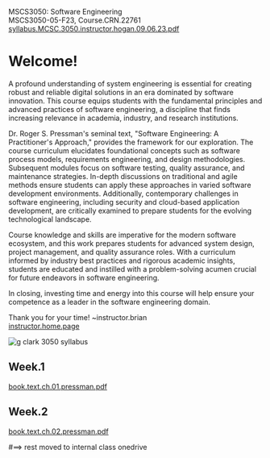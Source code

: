 MSCS3050: Software Engineering  
MSCS3050-05-F23, Course.CRN.22761  
[syllabus.MCSC.3050.instructor.hogan.09.06.23.pdf](https://github.com/bbe2/instructor.brian/files/12571387/syllabus.MCSC.3050.instructor.hogan.09.06.23.pdf)  

# Welcome!  

A profound understanding of system engineering is essential for creating robust and reliable digital solutions in an era dominated by software innovation. This course equips students with the fundamental principles and advanced practices of software engineering, a discipline that finds increasing relevance in academia, industry, and research institutions.  

Dr. Roger S. Pressman's seminal text, "Software Engineering: A Practitioner's Approach," provides the framework for our exploration. The course curriculum elucidates foundational concepts such as software process models, requirements engineering, and design methodologies. Subsequent modules focus on software testing, quality assurance, and maintenance strategies. In-depth discussions on traditional and agile methods ensure students can apply these approaches in varied software development environments. Additionally, contemporary challenges in software engineering, including security and cloud-based application development, are critically examined to prepare students for the evolving technological landscape.  

Course knowledge and skills are imperative for the modern software ecosystem, and this work prepares students for advanced system design, project management, and quality assurance roles. With a curriculum informed by industry best practices and rigorous academic insights, students are educated and instilled with a problem-solving acumen crucial for future endeavors in software engineering. 
 
In closing, investing time and energy into this course will help ensure your competence as a leader in the software engineering domain.  

Thank you for your time!  ~instructor.brian  
[instructor.home.page](https://github.com/bbe2/instructor.brian)  

![g clark 3050 syllabus](https://github.com/bbe2/instructor.brian/assets/59778456/8b55b9b6-fcb6-41b5-b372-4919d588a931)  
## Week.1  
[book.text.ch.01.pressman.pdf](https://github.com/bbe2/instructor.brian/files/12579799/book.text.ch.01.pressman.pdf)  


## Week.2  
[book.text.ch.02.pressman.pdf](https://github.com/bbe2/instructor.brian/files/12579802/book.text.ch.02.pressman.pdf)  

#==> rest moved to internal class onedrive
